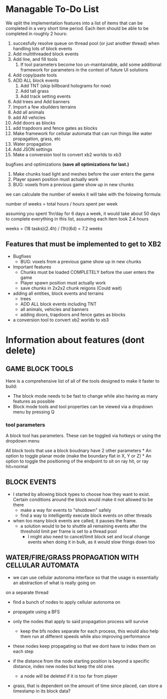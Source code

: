 # Managable To-Do List
We split the implementation features into a list of items that can be completed in a very short time period. Each item should be able to be completed in roughly 2 hours:
1. succesfully resolve queue on thread pool (or just another thread) when handling lots of block events
2. Add multithreaded block events
2. Add line, and fill tools
    1. If tool parameters become too un-maintainable, add some additional framework for parameters in the context of future UI solutions 
3. Add copy/paste tools
6. ADD ALL block events
    1. Add TNT (skip billboard holograms for now)
    2. Add tall grass
    3. Add track setting events
4. Add trees and Add banners
7. Import a few xbuilders terrains
8. Add all animals
9. add All vehicles
9. Add doors as blocks
10. add trapdoors and fence gates as blocks
10. Make framework for cellular automata that can run things like water propagation, grass, etc
11. Water propagation 
4. Add JSON settings
12. Make a conversion tool to convert xb2 worlds to xb3

bugfixes and optimizations **(save all optimizations for last.)**

1. Make chunks load light and meshes before the user enters the game
2. Player spawn position must actually work
2. BUG: voxels from a previous game show up in new chunks

we can calculate the number of weeks it will take with the folowing formula:

number of weeks = total hours / hours spent per week

assuming you spent 1hr/day for 6 days a week, it would take about 50 days to complete everything in this list, assuming each item took 2.4 hours

weeks = (18 tasks)(2.4h) / (1h)(6d) = 7.2 weeks


## Features that must be implemented to get to XB2
* Bugfixes
    * BUG: voxels from a previous game show up in new chunks
* Important features
    * Chunks must be loaded COMPLETELY before the user enters the game
    * Player spawn position must actually work
    * save chunks in 2x2x2 chunk reigons (Could wait)
* adding all entities, block events and terrains
    - trees
    - ADD ALL block events including TNT
    - all animals, vehicles and banners
    - adding doors, trapdoors and fence gates as blocks
* a conversion tool to convert xb2 worlds to xb3

# Information about features (dont delete)
## GAME BLOCK TOOLS
Here is a comprehensive list of all of the tools designed to make it faster to build:
* The block mode needs to be fast to change while also having as many features as possible
* Block mode tools and tool properties can be viewed via a dropdown menu by pressing Q

### tool parameters
A block tool has parameters. These can be toggled via hotkeys or using the dropdown menu

All block tools that use a block boudnary have 2 other parameters
    * An option to toggle planar mode (make the boundary flat in X, Y or Z)
    * An option to toggle the positioning of the endpoint to sit on ray hit, or ray hit+normal

## BLOCK EVENTS
* I started by allowing block types to choose how they want to exist. Certain conditions around the block would make it not allowed to be there
    * make a way for events to "shutdown" safely
    * find a way to intelligently execute block events on other threads
* when too many block events are called, it pauses the frame.
    * a solution would to be to shuttle all remaining events after the threshold limit per frame is set to a thread pool
        * I might also need to cancel/limit block set and local change events when doing it in bulk, as it would slow things down too

## WATER/FIRE/GRASS PROPAGATION WITH CELLULAR AUTOMATA
* we can use cellular autonoma interface so that the usage is essentially an abstraction of what is really going on

on a separate thread
- find a bunch of nodes to apply cellular autonoma on
- propagate using a BFS 
- only the nodes that apply to said propagation process will survive
    - keep the bfs nodes separate for each process, this would also help them run at different speeds while also improving performance
- these nodes keep propagating so that we dont have to index them on each step
- if the distance from the node starting position is beyond a specific distance, index new nodes but keep the old ones
    - a node will be deleted if it is too far from player

- grass, that is dependent on the amount of time since placed, can store a timestamp in its block data?